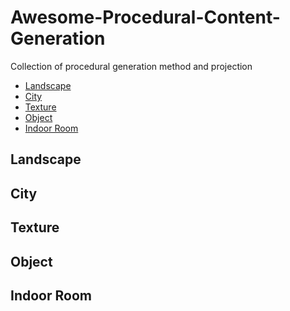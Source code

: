# Awesome-Procedural-Content-Generation
Collection of procedural generation method and projection

- [Landscape](#Landscape)
- [City](#City)
- [Texture](#Texture)
- [Object](#Object)
- [Indoor Room](#IR)

<a name="Landscape"></a>
## Landscape

<a name="City"></a>
## City

<a name="Texture"></a>
## Texture

<a name="Object"></a>
## Object

<a name="IR"></a>
## Indoor Room
